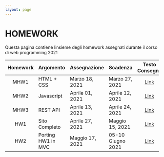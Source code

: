 ```yaml
---
layout: page
---
```


# HOMEWORK
Questa pagina contiene linsieme degli homework assegnati durante il corso di web programming 2021 

| Homework | Argomento          | Assegnazione    | Scadenza          | Testo Consegna  | Template | Form Consegna |
| :-------:| ------------------ | --------------- | -------           | :--------:      | :------: | :-------------: |
| MHW1     | HTML + CSS         | Marzo 18, 2021  | Marzo 27, 2021    | [Link](mhw1-2021.md)        | [Link](https://drive.google.com/file/d/1Vrcqvuvqtm7l0Ss8zXwOVtiy8S404sbp/view?usp=sharing) |[Link](https://docs.google.com/forms/d/e/1FAIpQLScicLX_sbXngoLpPA5RG4vMVFlKUHRADSV0pXNw5i3nmalACw/viewform?fbzx=5883187558679251187)  |
| MHW2     | Javascript         | Aprile 01, 2021  | Aprile 12, 2021  | [Link](mhw2-2021.md)        | [Link][404] | [Link][404] |
| MHW3     | REST API           | Aprile 13, 2021 | Aprile 24, 2021   | [Link][404]        | [Link][404] | [Link][404] |
| HW1      | Sito Completo      | Aprile 27, 2021 | Maggio 15, 2021   | [Link][404]        | [Link][404] | [Link][404] |
| HW2      | Porting HW1 in MVC | Maggio 17, 2021 | 05-10 Giugno 2021    | [Link][404]        | [Link][404] | [Link][404] |

[404]: /web-programming-course/fallback
